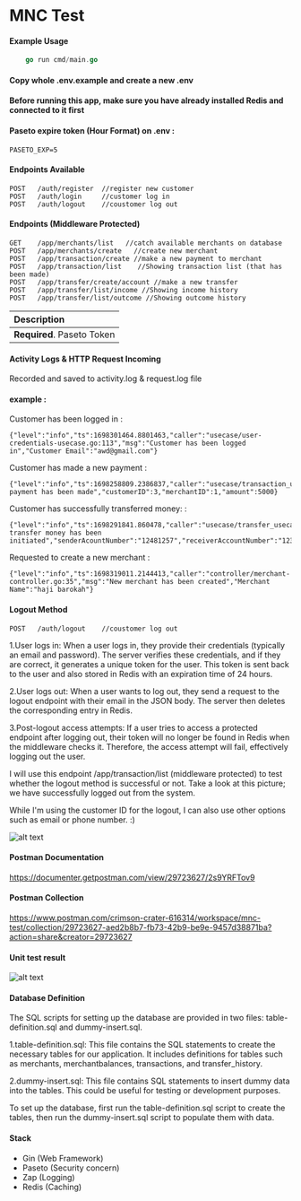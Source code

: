
# MNC Test


#### Example Usage

```go
	go run cmd/main.go
```

#### Copy whole .env.example and create a new .env

#### Before running this app, make sure you have already installed Redis and connected to it first

#### Paseto expire token (Hour Format) on .env :
```
PASETO_EXP=5
```
#### Endpoints Available

```http
POST   /auth/register  //register new customer         
POST   /auth/login     //customer log in          
POST   /auth/logout    //coustomer log out         
```

#### Endpoints (Middleware Protected)
```http
GET    /app/merchants/list   //catch available merchants on database
POST   /app/merchants/create   //create new merchant 
POST   /app/transaction/create //make a new payment to merchant
POST   /app/transaction/list    //Showing transaction list (that has been made)
POST   /app/transfer/create/account //make a new transfer 
POST   /app/transfer/list/income //Showing income history
POST   /app/transfer/list/outcome //Showing outcome history
```

| Description                |
| :------------------------- |
| **Required**. Paseto Token |

#### Activity Logs & HTTP Request Incoming
Recorded and saved to activity.log & request.log file
#### example :
Customer has been logged in :
```
{"level":"info","ts":1698301464.8801463,"caller":"usecase/user-credentials-usecase.go:113","msg":"Customer has been logged in","Customer Email":"awd@gmail.com"}
```
Customer has made a new payment :
```
{"level":"info","ts":1698258809.2386837,"caller":"usecase/transaction_usecase.go:35","msg":"A payment has been made","customerID":3,"merchantID":1,"amount":5000}
```
Customer has successfully transferred money: :
```
{"level":"info","ts":1698291841.860478,"caller":"usecase/transfer_usecase.go:43","msg":"Request transfer money has been initiated","senderAcountNumber":"12481257","receiverAccountNumber":"12371246","amount":10000}
```
Requested to create a new merchant :
```
{"level":"info","ts":1698319011.2144413,"caller":"controller/merchant-controller.go:35","msg":"New merchant has been created","Merchant Name":"haji barokah"}
```

#### Logout Method
```http
POST   /auth/logout    //coustomer log out  
```
1.User logs in: When a user logs in, they provide their credentials (typically an email and password). The server verifies these credentials, and if they are correct, it generates a unique token for the user. This token is sent back to the user and also stored in Redis with an expiration time of 24 hours.

2.User logs out: When a user wants to log out, they send a request to the logout endpoint with their email in the JSON body. The server then deletes the corresponding entry in Redis.

3.Post-logout access attempts: If a user tries to access a protected endpoint after logging out, their token will no longer be found in Redis when the middleware checks it. Therefore, the access attempt will fail, effectively logging out the user.

I will use this endpoint /app/transaction/list (middleware protected) to test whether the logout method is successful or not. Take a look at this picture; we have successfully logged out from the system.

While I'm using the customer ID for the logout, I can also use other options such as email or phone number. :)

![alt text](https://i.ibb.co/ZHCTYLF/Screenshot-2023-10-26-190104.jpg)

#### Postman Documentation
https://documenter.getpostman.com/view/29723627/2s9YRFTov9

#### Postman Collection
https://www.postman.com/crimson-crater-616314/workspace/mnc-test/collection/29723627-aed2b8b7-fb73-42b9-be9e-9457d38871ba?action=share&creator=29723627

#### Unit test result
![alt text](https://i.ibb.co/cFxrvLL/unit-test-res.jpg)

#### Database Definition
The SQL scripts for setting up the database are provided in two files: table-definition.sql and dummy-insert.sql.

1.table-definition.sql: This file contains the SQL statements to create the necessary tables for our application. It includes definitions for tables such as merchants, merchantbalances, transactions, and transfer_history.

2.dummy-insert.sql: This file contains SQL statements to insert dummy data into the tables. This could be useful for testing or development purposes.

To set up the database, first run the table-definition.sql script to create the tables, then run the dummy-insert.sql script to populate them with data.

#### Stack
- Gin (Web Framework)
- Paseto (Security concern)
- Zap (Logging)
- Redis (Caching)
